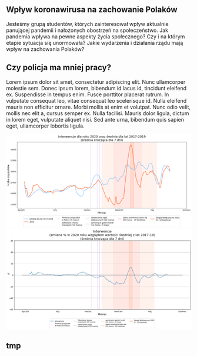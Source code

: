 ## Wpływ koronawirusa na zachowanie Polaków

Jesteśmy grupą studentów, których zainteresował wpływ aktualnie panującej pandemii i nałożonych obostrzeń na społeczeństwo.
Jak pandemia wpływa na pewne aspekty życia społecznego? Czy i na którym etapie sytuacja się unormowała? Jakie wydarzenia i działania rządu mają wpływ na zachowania Polaków?

## Czy policja ma mniej pracy?
Lorem ipsum dolor sit amet, consectetur adipiscing elit. Nunc ullamcorper molestie sem. Donec ipsum lorem, bibendum id lacus id, tincidunt eleifend ex. Suspendisse in tempus enim. Fusce porttitor placerat rutrum. In vulputate consequat leo, vitae consequat leo scelerisque id. Nulla eleifend mauris non efficitur ornare. Morbi mollis at enim et volutpat. Nunc odio velit, mollis nec elit a, cursus semper ex. Nulla facilisi. Mauris dolor ligula, dictum in lorem eget, vulputate aliquet nisi. Sed ante urna, bibendum quis sapien eget, ullamcorper lobortis ligula.

![](plots/police/4_2_Interwencje.png)
![](plots/police/6_2_Interwencje.png)


## tmp
